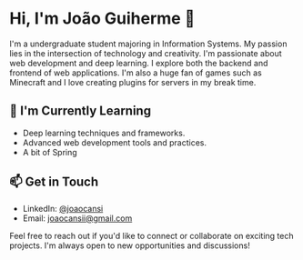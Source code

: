 # Hi, I'm João Guiherme 👋

I'm a undergraduate student majoring in Information Systems. My passion lies in the intersection of technology and creativity. I'm passionate about web development and deep learning. I explore both the backend and frontend of web applications. I'm also a huge fan of games such as Minecraft and I love creating plugins for servers in my break time.

## 🌱 I'm Currently Learning
- Deep learning techniques and frameworks.
- Advanced web development tools and practices.
- A bit of Spring

## 📫 Get in Touch
- LinkedIn: [@joaocansi](https://linkedin.com/in/joaocansi)
- Email: [joaocansii@gmail.com](mailto:joaocansii@gmail.com)

Feel free to reach out if you'd like to connect or collaborate on exciting tech projects. I'm always open to new opportunities and discussions!
